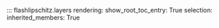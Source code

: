 ::: flashlipschitz.layers
    rendering:
        show_root_toc_entry: True
    selection:
        inherited_members: True
